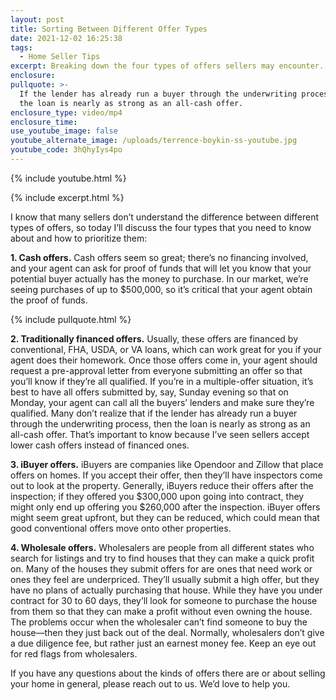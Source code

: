 ```yaml
---
layout: post
title: Sorting Between Different Offer Types
date: 2021-12-02 16:25:38
tags:
  - Home Seller Tips
excerpt: Breaking down the four types of offers sellers may encounter.
enclosure:
pullquote: >-
  If the lender has already run a buyer through the underwriting process, then
  the loan is nearly as strong as an all-cash offer.
enclosure_type: video/mp4
enclosure_time:
use_youtube_image: false
youtube_alternate_image: /uploads/terrence-boykin-ss-youtube.jpg
youtube_code: 3hQhyIys4po
---
```

{% include youtube.html %}

{% include excerpt.html %}

I know that many sellers don’t understand the difference between different types of offers, so today I’ll discuss the four types that you need to know about and how to prioritize them:

**1\. Cash offers.** Cash offers seem so great; there’s no financing involved, and your agent can ask for proof of funds that will let you know that your potential buyer actually has the money to purchase. In our market, we’re seeing purchases of up to $500,000, so it’s critical that your agent obtain the proof of funds.

{% include pullquote.html %}

**2\. Traditionally financed offers.** Usually, these offers are financed by conventional, FHA, USDA, or VA loans, which can work great for you if your agent does their homework. Once those offers come in, your agent should request a pre-approval letter from everyone submitting an offer so that you’ll know if they’re all qualified. If you’re in a multiple-offer situation, it’s best to have all offers submitted by, say, Sunday evening so that on Monday, your agent can call all the buyers’ lenders and make sure they’re qualified. Many don’t realize that if the lender has already run a buyer through the underwriting process, then the loan is nearly as strong as an all-cash offer. That’s important to know because I’ve seen sellers accept lower cash offers instead of financed ones.

**3\. iBuyer offers.** iBuyers are companies like Opendoor and Zillow that place offers on homes. If you accept their offer, then they’ll have inspectors come out to look at the property. Generally, iBuyers reduce their offers after the inspection; if they offered you $300,000 upon going into contract, they might only end up offering you $260,000 after the inspection. iBuyer offers might seem great upfront, but they can be reduced, which could mean that good conventional offers move onto other properties.

**4\. Wholesale offers.** Wholesalers are people from all different states who search for listings and try to find houses that they can make a quick profit on. Many of the houses they submit offers for are ones that need work or ones they feel are underpriced. They’ll usually submit a high offer, but they have no plans of actually purchasing that house. While they have you under contract for 30 to 60 days, they’ll look for someone to purchase the house from them so that they can make a profit without even owning the house. The problems occur when the wholesaler can’t find someone to buy the house—then they just back out of the deal. Normally, wholesalers don’t give a due diligence fee, but rather just an earnest money fee. Keep an eye out for red flags from wholesalers.

If you have any questions about the kinds of offers there are or about selling your home in general, please reach out to us. We’d love to help you.
